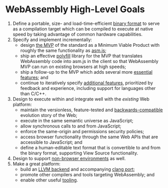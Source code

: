 # WebAssembly High-Level Goals

1. Define a portable, size- and load-time-efficient [binary format](MVP.md#binary-format)
   to serve as a compilation target which can be compiled to execute at native
   speed by taking advantage of common hardware capabilities.
2. Specify and implement incrementally:
    * design [the MVP](MVP.md) of the standard as a Minimum Viable Product with roughly
      the same functionality as [asm.js](http://asmjs.org);
    * ship an effective [polyfill](MVP.md#polyfill) library for the MVP that translates
      WebAssembly code into asm.js in the client so that WebAssembly MVP can run on
      existing browsers at high speeds;
    * ship a follow-up to the MVP which adds several more
      [essential features](EssentialPostMVPFeatures.md); and
    * continue to iteratively specify [additional features](FutureFeatures.md),
      prioritized by feedback and experience, including support for languages other
      than C/C++.
3. Design to execute within and integrate well with the *existing* Web platform:
    * maintain the versionless, feature-tested and 
      [backwards-compatible](BinaryEncoding.md#backwards-compatibility) evolution
      story of the Web;
    * execute in the same semantic universe as JavaScript;
    * allow synchronous calls to and from JavaScript;
    * enforce the same-origin and permissions security policies;
    * access browser functionality through the same Web APIs that are accessible
      to JavaScript; and
    * define a human-editable text format that is convertible to and from the
      binary format, supporting View Source functionality.
4. Design to support [non-browser environments](MVP.md#non-browser-embedding)
   as well.
5. Make a great platform:
    * build an [LLVM backend](https://github.com/WebAssembly/llvm) and
      accompanying [clang port](https://github.com/WebAssembly/clang);
    * promote other compilers and tools targeting WebAssembly; and
    * enable other useful [tooling](Tooling.md).

